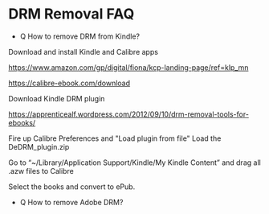 # DRM Removal FAQ

* Q How to remove DRM from Kindle?

Download and install Kindle and Calibre apps

https://www.amazon.com/gp/digital/fiona/kcp-landing-page/ref=klp_mn

https://calibre-ebook.com/download

Download Kindle DRM plugin

https://apprenticealf.wordpress.com/2012/09/10/drm-removal-tools-for-ebooks/

Fire up Calibre Preferences and "Load plugin from file"
Load the DeDRM_plugin.zip

Go to “~/Library/Application Support/Kindle/My Kindle Content”
and drag all .azw files to Calibre

Select the books and convert to ePub.


* Q How to remove Adobe DRM?

